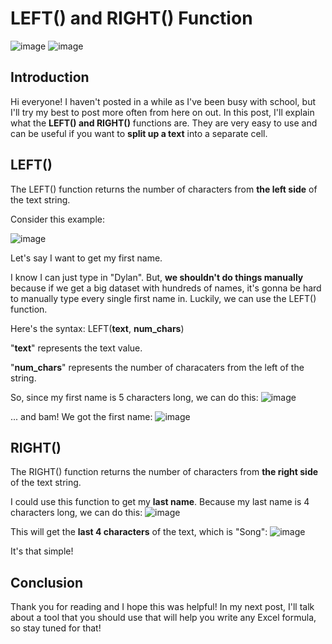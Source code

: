 # LEFT() and RIGHT() Function
![image](https://user-images.githubusercontent.com/112503726/229691444-5ff081ca-d045-4727-85f7-f1bb73ccc8a9.png)
![image](https://user-images.githubusercontent.com/112503726/229691457-3bae7315-39d7-444a-9348-d4ad8afc0beb.png)


## Introduction
Hi everyone! I haven't posted in a while as I've been busy with school, but I'll try my best to post more often from here on out. In this post, I'll explain what the **LEFT() and RIGHT()** functions are. They are very easy to use and can be useful if you want to **split up a text** into a separate cell. 

## LEFT()
The LEFT() function returns the number of characters from **the left side** of the text string.

Consider this example:

![image](https://user-images.githubusercontent.com/112503726/229337162-0b3e7cc7-f18f-4e97-8e57-75b94a45ba98.png)

Let's say I want to get my first name.

I know I can just type in "Dylan". But, **we shouldn't do things manually** because if we get a big dataset with hundreds of names, it's gonna be hard to manually type every single first name in. Luckily, we can use the LEFT() function.

Here's the syntax:
LEFT(**text**, **num_chars**)

"**text**" represents the text value. 

"**num_chars**" represents the number of characaters from the left of the string. 

So, since my first name is 5 characters long, we can do this:
![image](https://user-images.githubusercontent.com/112503726/229337352-5290e0d6-c3e8-4c5f-aa2f-ad18785eba01.png)

... and bam! We got the first name:
![image](https://user-images.githubusercontent.com/112503726/229337361-79dcaa41-bc9f-4120-a5a4-755ba6774860.png)

## RIGHT()
The RIGHT() function returns the number of characters from **the right side** of the text string.

I could use this function to get my **last name**. Because my last name is 4 characters long, we can do this:
![image](https://user-images.githubusercontent.com/112503726/229691577-caf65e33-4987-41b3-b268-1c1f77eb072a.png)

This will get the **last 4 characters** of the text, which is "Song":
![image](https://user-images.githubusercontent.com/112503726/229691647-dae8ba19-c166-445e-9a9f-4a40c5078d38.png)

It's that simple!

## Conclusion
Thank you for reading and I hope this was helpful! In my next post, I'll talk about a tool that you should use that will help you write any Excel formula, so stay tuned for that! 
